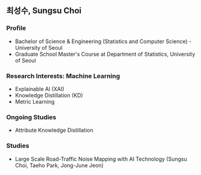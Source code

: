 ## 최성수, Sungsu Choi 

### Profile 
- Bachelor of Science & Engineering (Statistics and Computer Science) - University of Seoul 
- Graduate School Master's Course at Department of Statistics, University of Seoul

### Research Interests: Machine Learning 
- Explainable AI (XAI)
- Knowledge Distillation (KD) 
- Metric Learning 

### Ongoing Studies
- Attribute Knowledge Distillation

### Studies
- Large Scale Road-Traffic Noise Mapping with AI Technology (Sungsu Choi, Taeho Park, Jong-June Jeon)

